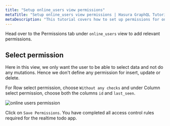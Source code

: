 ```yaml
---
title: "Setup online_users view permissions"
metaTitle: "Setup online_users view permissions | Hasura GraphQL Tutorial"
metaDescription: "This tutorial covers how to set up permissions for online_users view for select operation using Hasura console"
---
```




Head over to the Permissions tab under `online_users` view to add relevant permissions. 

## Select permission

Here in this view, we only want the user to be able to select data and not do any mutations. Hence we don't define any permission for insert, update or delete.

For Row select permission, choose `Without any checks` and under Column select permission, choose both the columns `id` and `last_seen`.

![online users permission](https://graphql-engine-cdn.hasura.io/learn-hasura/assets/graphql-hasura/online-users-permission.png)

Click on `Save Permissions`. You have completed all access control rules required for the realtime todo app.

